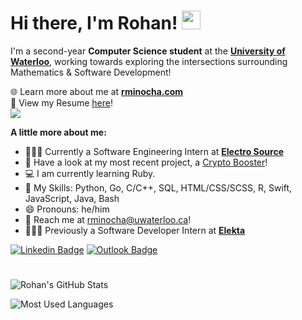# Hi there, I'm Rohan! <img src="https://raw.githubusercontent.com/MartinHeinz/MartinHeinz/master/wave.gif" width="30px">

I'm a second-year **Computer Science student** at the [**University of Waterloo**](https://cs.uwaterloo.ca/), working towards exploring the intersections surrounding Mathematics & Software Development!

🌐 Learn more about me at [**rminocha.com**](https://rminocha.com/) <br>
📄 View my Resume [here](https://rminocha.com/resume_external.pdf)! <br>
![](https://komarev.com/ghpvc/?username=rohanxminocha)

**A little more about me:**
- 👨🏻‍💻 Currently a Software Engineering Intern at [**Electro Source**](https://electrosource.com/)
- 🤖 Have a look at my most recent project, a [Crypto Booster](https://github.com/rohanxminocha/crypto-booster/)!
- 💻 I am currently learning Ruby.
- 🤹 My Skills: Python, Go, C/C++, SQL, HTML/CSS/SCSS, R, Swift, JavaScript, Java, Bash
- 😄 Pronouns: he/him
- 💬 Reach me at [rminocha@uwaterloo.ca](mailto:rminocha@uwaterloo.ca)!
- 🧑🏻‍⚕️ Previously a Software Developer Intern at [**Elekta**](https://www.elekta.com/)

[![Linkedin Badge](https://img.shields.io/badge/LinkedIn-0077B5?style=for-the-badge&logo=linkedin&logoColor=white)](https://www.linkedin.com/in/rohanminocha/)
[![Outlook Badge](https://img.shields.io/badge/Outlook-0078D4?style=for-the-badge&logo=microsoft-outlook&logoColor=white)](mailto:rminocha@uwaterloo.ca)

#
![Rohan's GitHub Stats](https://github-readme-stats.vercel.app/api?username=rohanxminocha&title_color=eba830&icon_color=bae67e&bg_color=171c28&text_color=f5f0e1&hide=issues&count_private=true&show_icons=true&custom_title=Rohan%27s%20GitHub%20Stats)

![Most Used Languages](https://github-readme-stats.vercel.app/api/top-langs/?username=rohanxminocha&layout=compact&langs_count=10&bg_color=171c28&text_color=f5f0e1&title_color=eba830)

<!--- rohanxminocha/rohanxminocha is a ✨ special ✨ repository because its `README.md` (this file) appears on your GitHub profile. You can click the Preview link to take a look at your changes. --->
